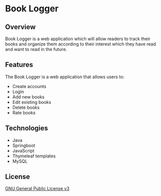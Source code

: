 # Book Logger

## Overview

Book Logger is a web application which will allow readers to track their books and organize them according to their interest which they have read and want to read in the future. 

## Features

The Book Logger is a web application that allows users to:
* Create accounts
* Login 
* Add new books
* Edit existing books
* Delete books
* Rate books

## Technologies

* Java
* Springboot
* JavaScript
* Thymeleaf templates
* MySQL

## License

[GNU General Public License v3](https://github.com/Amee27/book-logger/blob/master/LICENSE)
